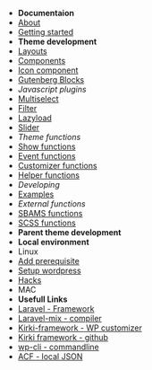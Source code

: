 -   **Documentaion**
-   [About](/)
-   [Getting started](setup.md)
-   **Theme development** 
-   [Layouts](themeDevelopment/layouts/index.md)
-   [Components](themeDevelopment/components/index.md)
-   [Icon component](icons/index.md)
-   [Gutenberg Blocks](themeDevelopment/blocks/index.md)
-   *Javascript plugins*
-   [Multiselect](themeDevelopment/javascriptPlugins/multiselect/index.md)
-   [Filter](themeDevelopment/javascriptPlugins/filter/index.md)
-   [Lazyload](themeDevelopment/javascriptPlugins/lazyload/index.md)
-   [Slider](themeDevelopment/javascriptPlugins/slider-use/index.md)
-   *Theme functions*
-   [Show functions](themeDevelopment/functions/showsrn/index.md)
-   [Event functions](themeDevelopment/functions/events/index.md)
-   [Customizer functions](themeDevelopment/functions/customizer/index.md)
-   [Helper functions](themeDevelopment/functions/helper/index.md)
-   *Developing*
-   [Examples](themeDevelopment/examples/index.md)
-   *External functions*
-   [SBAMS functions](themeDevelopment/sbasm/index.md)
-   [SCSS functions](themeDevelopment/sass/index.md)
-   **Parent theme development** 
-   **Local environment**
-   Linux
-   [Add prerequisite](wordpressDevelopment/linux/addPrerequisite/index.md)
-   [Setup wordpress](wordpressDevelopment/linux/setupWordpress/index.md)
-   [Hacks](wordpressDevelopment/linux/composer/index.md)
-   MAC
-   **Usefull Links**
-   [Laravel - Framework](https://laravel.com/docs/9.x/) 
-   [Laravel-mix - compiler](https://laravel-mix.com/) 
-   [Kirki-framework - WP customizer](https://kirki.org/docs/setup/introduction/) 
-   [Kirki framework - github](https://github.com/kirki-framework)
-   [wp-cli - commandline](https://make.wordpress.org/cli/handbook/) 
-   [ACF - local JSON](https://www.advancedcustomfields.com/resources/register-fields-via-php/#example)